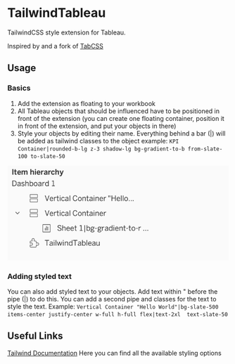 # TailwindTableau

TailwindCSS style extension for Tableau. 

Inspired by and a fork of [TabCSS](https://github.com/FsuLauncherComp/BootstrapTableau)

## Usage

### Basics 

1. Add the extension as floating to your workbook
2. All Tableau objects that should be influenced have to be positioned in front of the extension (you can create one floating container, position it in front of the extension, and put your objects in there)
3. Style your objects by editing their name. Everything behind a bar (|) will be added as tailwind classes to the object example: `KPI Container|rounded-b-lg z-3 shadow-lg bg-gradient-to-b from-slate-100 to-slate-50`

![Screenshot of basic setup](assets/Usage1.png)

### Adding styled text

You can also add styled text to your objects. Add text within " before the pipe (|) to do this. You can add a second pipe and classes for the text to style the text.
Example: `Vertical Container "Hello World"|bg-slate-500 items-center justify-center w-full h-full flex|text-2xl  text-slate-50`

## Useful Links

[Tailwind Documentation](https://tailwindcss.com/) Here you can find all the available styling options

